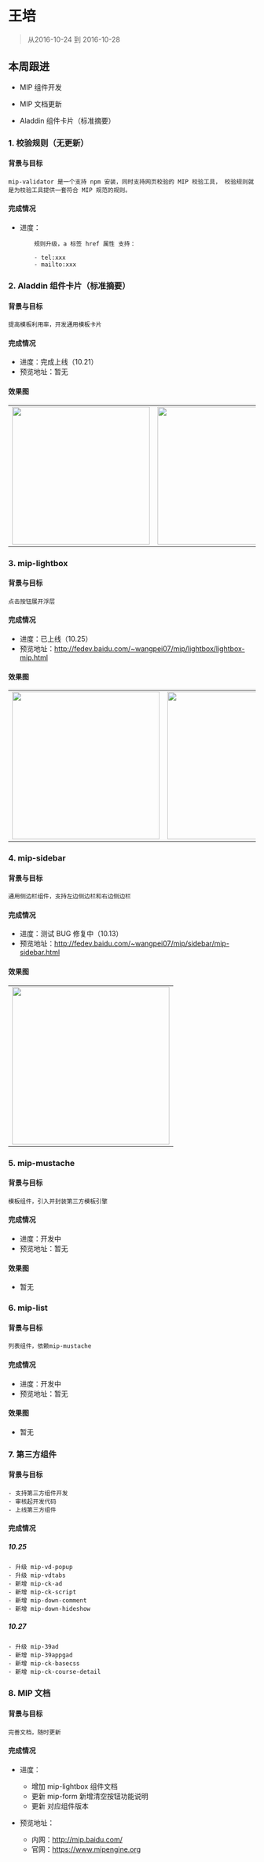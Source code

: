 # 王培

> 从2016-10-24 到 2016-10-28

## 本周跟进

- MIP 组件开发

- MIP 文档更新

- Aladdin 组件卡片（标准摘要）

### 1. 校验规则（无更新）

#### 背景与目标

    mip-validator 是一个支持 npm 安装，同时支持网页校验的 MIP 校验工具， 校验规则就是为校验工具提供一套符合 MIP 规范的规则。

#### 完成情况

- 进度：

    ```
        规则升级，a 标签 href 属性 支持：

        - tel:xxx
        - mailto:xxx
    ```

### 2. Aladdin 组件卡片（标准摘要）

#### 背景与目标
    
    提高模板利用率，开发通用模板卡片

#### 完成情况

- 进度：完成上线（10.21）
- 预览地址：暂无

#### 效果图

<table>
    <tr>
        <td><img src='../2016-10-21/img/wangpei07/wp01.png' width="280"></td>
        <td><img src='../2016-10-21/img/wangpei07/wp02.png' width="280"></td>
        <td><img src='../2016-10-21/img/wangpei07/wp03.png' width="280"></td>
    </tr>
</table>


### 3. mip-lightbox

#### 背景与目标
    
    点击按钮展开浮层

#### 完成情况

- 进度：已上线（10.25）
- 预览地址：http://fedev.baidu.com/~wangpei07/mip/lightbox/lightbox-mip.html

#### 效果图

<table>
    <tr>
        <td><img src='../2016-09-23/img/wangpei07/wp01.png' width="300"></td>
        <td><img src='../2016-09-23/img/wangpei07/wp02.png' width="300"></td>
    </tr>
</table>

### 4. mip-sidebar

#### 背景与目标
    
    通用侧边栏组件，支持左边侧边栏和右边侧边栏

#### 完成情况

- 进度：测试 BUG 修复中（10.13）
- 预览地址：http://fedev.baidu.com/~wangpei07/mip/sidebar/mip-sidebar.html

#### 效果图

<table>
    <tr>
        <td><img src='../2016-09-09/img/wangpei07/wp03.png' width="320"></td>
    </tr>
</table>

### 5. mip-mustache

#### 背景与目标
    
    模板组件，引入并封装第三方模板引擎

#### 完成情况

- 进度：开发中
- 预览地址：暂无

#### 效果图

- 暂无

### 6. mip-list

#### 背景与目标
    
    列表组件，依赖mip-mustache

#### 完成情况

- 进度：开发中
- 预览地址：暂无

#### 效果图

- 暂无

### 7. 第三方组件

#### 背景与目标

    - 支持第三方组件开发
    - 审核起开发代码
    - 上线第三方组件

#### 完成情况

##### 10.25

    - 升级 mip-vd-popup 
    - 升级 mip-vdtabs 
    - 新增 mip-ck-ad 
    - 新增 mip-ck-script
    - 新增 mip-down-comment
    - 新增 mip-down-hideshow

##### 10.27
    
    - 升级 mip-39ad
    - 新增 mip-39appgad
    - 新增 mip-ck-basecss
    - 新增 mip-ck-course-detail


### 8. MIP 文档

#### 背景与目标
    
    完善文档，随时更新
    
#### 完成情况

- 进度：

    - 增加 mip-lightbox 组件文档
    - 更新 mip-form 新增清空按钮功能说明
    - 更新 对应组件版本

- 预览地址：
    
    - 内网：http://mip.baidu.com/
    - 官网：https://www.mipengine.org
